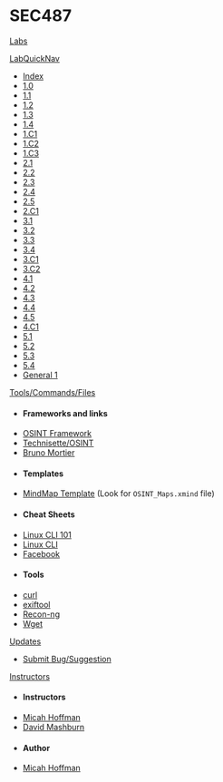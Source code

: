 SEC487
======

[Labs](Labs/Labs.md)

[LabQuickNav]()

- [Index](/Labs/lab_index.md)
- [1.0](/Labs/487_1/0/sec487.1.0.md)
- [1.1](/Labs/487_1/1/sec487.1.1.md)
- [1.2](/Labs/487_1/2/sec487.1.2.md)
- [1.3](/Labs/487_1/3/sec487.1.3.md)
- [1.4](/Labs/487_1/4/sec487.1.4.md)
- [1.C1](/Labs/487_1/C1/sec487.1.C1.md)
- [1.C2](/Labs/487_1/C2/sec487.1.C2.md)
- [1.C3](/Labs/487_1/C3/sec487.1.C3.md)
- [2.1](/Labs/487_2/1/sec487.2.1.md)
- [2.2](/Labs/487_2/2/sec487.2.2.md)
- [2.3](/Labs/487_2/3/sec487.2.3.md)
- [2.4](/Labs/487_2/4/sec487.2.4.md)
- [2.5](/Labs/487_2/5/sec487.2.5.md)
- [2.C1](/Labs/487_2/C1/sec487.2.C1.md)
- [3.1](/Labs/487_3/1/sec487.3.1.md)
- [3.2](/Labs/487_3/2/sec487.3.2.md)
- [3.3](/Labs/487_3/3/sec487.3.3.md)
- [3.4](/Labs/487_3/4/sec487.3.4.md)
- [3.C1](/Labs/487_3/C1/sec487.3.C1.md)
- [3.C2](/Labs/487_3/C2/sec487.3.C2.md)
- [4.1](/Labs/487_4/1/sec487.4.1.md)
- [4.2](/Labs/487_4/2/sec487.4.2.md)
- [4.3](/Labs/487_4/3/sec487.4.3.md)
- [4.4](/Labs/487_4/4/sec487.4.4.md)
- [4.5](/Labs/487_4/5/sec487.4.5.md)
- [4.C1](/Labs/487_4/C1/sec487.4.C1.md)
- [5.1](/Labs/487_5/1/sec487.5.1.md)
- [5.2](/Labs/487_5/2/sec487.5.2.md)
- [5.3](/Labs/487_5/3/sec487.5.3.md)
- [5.4](/Labs/487_5/4/sec487.5.4.md)
- [General 1](/Labs/487_general/sec487.g1.md)

[Tools/Commands/Files]()

- #### Frameworks and links
-   <a href="https://osintframework.com" target="_blank">OSINT Framework</a>
-   <a href="https://start.me/p/m6XQ08/osint" target="_blank">Technisette/OSINT</a>
-   <a href="https://osintframework.de" target="_blank">Bruno Mortier</a>
- #### Templates
-   [MindMap Template](https://github.com/webbreacher/osinttools/) (Look for `OSINT_Maps.xmind` file)
- #### Cheat Sheets
-	[Linux CLI 101](/Tools/LinuxCLI101.md)
-	[Linux CLI](/Tools/LinuxCLI.md)
-	[Facebook]()
- #### Tools
-   [curl](/Tools/curl.md)
-   [exiftool](/Tools/exiftool.md)
-   [Recon-ng](/Tools/Recon-ng.md)
-   [Wget](/Tools/Wget.md)

[Updates]()

- [Submit Bug/Suggestion](/Updates/Bugs.md)

[Instructors]()

- #### Instructors
-	[Micah Hoffman](/Instructors/MicahHoffman.md)
-	[David Mashburn](/Instructors/DavidMashburn.md)
- #### Author
-	[Micah Hoffman](/Instructors/MicahHoffman.md)
